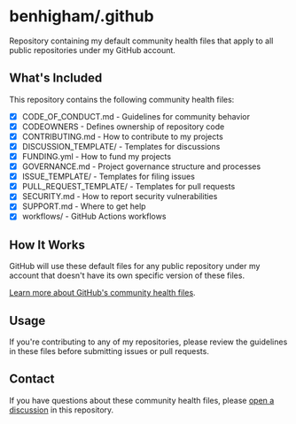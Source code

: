 # benhigham/.github

Repository containing my default community health files that apply to all public repositories under my GitHub account.

## What's Included

This repository contains the following community health files:

- [x] CODE_OF_CONDUCT.md - Guidelines for community behavior
- [x] CODEOWNERS - Defines ownership of repository code
- [x] CONTRIBUTING.md - How to contribute to my projects
- [x] DISCUSSION_TEMPLATE/ - Templates for discussions
- [x] FUNDING.yml - How to fund my projects
- [x] GOVERNANCE.md - Project governance structure and processes
- [x] ISSUE_TEMPLATE/ - Templates for filing issues
- [x] PULL_REQUEST_TEMPLATE/ - Templates for pull requests
- [x] SECURITY.md - How to report security vulnerabilities
- [x] SUPPORT.md - Where to get help
- [x] workflows/ - GitHub Actions workflows

## How It Works

GitHub will use these default files for any public repository under my account that doesn't have its own specific version of these files.

[Learn more about GitHub's community health files](https://docs.github.com/en/communities/setting-up-your-project-for-healthy-contributions/creating-a-default-community-health-file).

## Usage

If you're contributing to any of my repositories, please review the guidelines in these files before submitting issues or pull requests.

## Contact

If you have questions about these community health files, please [open a discussion](https://github.com/benhigham/.github/discussions) in this repository.
